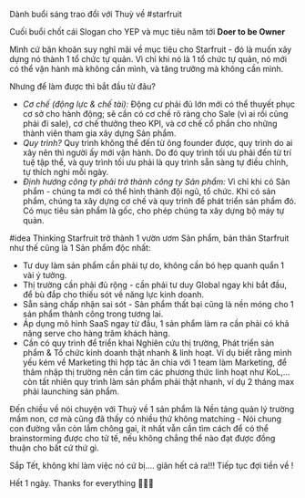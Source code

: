 Dành buổi sáng trao đổi với Thuỳ về #starfruit 

Cuối buổi chốt cái Slogan cho YEP và mục tiêu năm tới **Doer to be Owner**

Mình cứ băn khoăn suy nghĩ mãi về mục tiêu cho Starfruit - đó là muốn xây dựng nó thành 1 tổ chức tự quản. Vì chỉ khi nó là 1 tổ chức tự quản, nó mới có thể vận hành mà không cần mình, và tăng trưởng mà không cần mình.

Nhưng để làm được thì bắt đầu từ đâu? 

- *Cơ chế (động lực & chế tài):* Động cư phải đủ lớn mới có thể thuyết phục cơ sở cho hành động; sẽ cần có cơ chế rõ ràng cho Sale (vì ai rồi cũng phải đi sale), cơ chế thưởng theo KPI, và cơ chế cổ phần cho những thành viên tham gia xây dựng Sản phẩm.
- *Quy trình?* Quy trình không thể đến từ ông founder được, quy trình do ai xây nên thì người ấy mới vận hành. Do đó quy trình tối ưu phải đến từ trí tuệ tập thể, và quy trình tối ưu phải là quy trình sẵn sàng tự điều chỉnh, tự thích nghi mỗi ngày.
- *Định hướng công ty phải trở thành công ty Sản phẩm:* Vì chỉ khi có Sản phẩm - chúng ta mới có thể hình thành đội ngũ, tổ chức. Khi có sản phẩm, chúng ta xây dựng cơ chế và quy trình để phát triển sản phẩm đó. Có mục tiêu sản phẩm là gốc, cho phép chúng ta xây dựng bộ máy tự quản.

#idea Thinking Starfruit trở thành 1 vườn ươm Sản phẩm, bản thân Starfruit như thế cũng là 1 Sản phẩm độc nhất:

- Tư duy làm sản phẩm cần phải tự do, không cần bó hẹp quanh quẩn 1 vài ý tưởng.
- Thị trường cần phải đủ rộng - cần phải tư duy Global ngay khi bắt đầu, để bù đắp cho thiếu sót về năng lực kinh doanh.
- Sẵn sàng chấp nhận sai sót - Sản phẩm thất bại cũng là nền móng cho 1 sản phẩm thành công trong tương lai.
- Áp dụng mô hình SaaS ngay từ đầu, 1 sản phẩm làm ra cần phải có khả năng serve cho hàng trăm khách hàng.
- Cần có quy trình để triển khai Nghiên cứu thị trường, Phát triển sản phẩm & Tổ chức kinh doanh thật nhanh & linh hoạt. Ví dụ biết rằng mình yếu kém về Marketing thì hợp tác ăn chia với 1 team làm Marketing, để thâm nhập thị trường nên cần tìm các phương thức linh hoạt như KoL,... còn tất nhiên quy trình làm sản phẩm phải thật nhanh, ví dụ 2 tháng max phải launching sản phẩm.

Đến chiều về nói chuyện với Thuỳ về 1 sản phẩm là Nền tảng quản lý trường mầm non, cơ mà cũng đã thấy có nhiều thứ không matching - Nói chung con đường vẫn còn lắm chông gai, ít nhất vẫn cần tìm cách để có thể brainstorming được cho tử tế, nếu không chẳng thể nào đạt được đồng thuận cho bất cứ thứ gì.

Sắp Tết, không khí làm việc nó cứ bị.... giãn hết cả ra!!! Tiếp tục đợi tiền về !

Hết 1 ngày. Thanks for everything 🙂🙂🙂